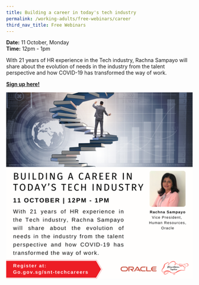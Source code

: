 ```yaml
---
title: Building a career in today's tech industry
permalink: /working-adults/free-webinars/career
third_nav_title: Free Webinars
---
```

**Date:** 11 October, Monday
<br> **Time:** 12pm - 1pm

With 21 years of HR experience in the Tech industry, Rachna Sampayo will share about the evolution of needs in the industry from the talent perspective and how COVID-19 has transformed the way of work.

[**Sign up here!**](https://zoom.us/webinar/register/7116330627527/WN_dH78a_eMSUOU68TMgd9XLA)

![Alt text for image on Isomer site](/images/WA-oracleoct.png)